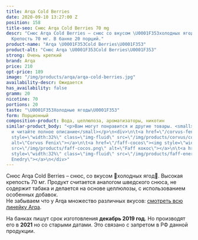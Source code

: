 ```yaml
---
title: Arqa Cold Berries
date: 2020-09-10 13:27:00 Z
position: 158
title-seo: Снюс Arqa Cold Berries 70 mg
descr: "Снюс Arqa Cold Berries – снюс со вкусом \U0001F353холодных ягод\U0001F353.
  Крепость 70 мг. В банке 20 порций."
product-name: "Arqa \U0001F353Cold Berries\U0001F353"
product-alt: "Снюс Arqa \U0001F353Cold Berries\U0001F353"
strong: Очень крепкий
brand: Arqa
price: 210
opt-price: 189
image: "/img/products/arqa/arqa-cold-berries.jpg"
availability-descr: Ожидается
has_availability: false
gramm: 20
nicotine: 70
portions: 20
taste: "\U0001F353Холодные ягоды\U0001F353"
form: Порционный
composition-product: Вода, целлюлоза, ароматизаторы, никотин
similar-product_body: "<p>Вам могут понравится и другие товары. <small>Жмите на картинки
  и читайте полное описание</small></p>\n<div>\n\t<a href=\"/corvus-fenix-barberry\"><img
  style=\"width:32%\" class=\"img-fluid\" src=\"/img/products/corvus/corvus-fenix.png\"
  alt=\"Corvus Fenix\"></a>\n\t<a href=\"/faff-cocos\"><img style=\"width:32%\" class=\"img-fluid\"
  src=\"/img/products/faff-cocos.png\" alt=\"Faff кокос\"></a>\n\t<a href=\"/faff-snus-energy\"><img
  style=\"width:32%\" class=\"img-fluid\" src=\"/img/products/faff-energy.png\" alt=\"Faff
  Enedry\"></a>\n</div>"
---
```


Снюс Arqa Cold Berries – снюс, со вкусом 🍓холодных ягод🍓. Высокая крепость 70 мг. Продукт считается аналогом шведского снюса, не содержит табака и делается на основе целлюлозы, с использованием особенных добавок.<br>
Не забываем что у Arqa множество различных вкусов: [смотреть всю линейку Arqa](/arqa).

На банках пишут срок изготовления **декабрь 2019 год**. Но производят его в **2021** но со старыми датами. Это связано с запретом в РФ данной продукции.